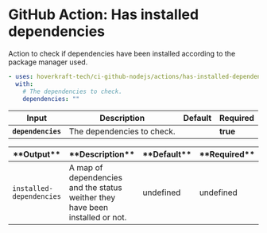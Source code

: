 <!-- start title -->

# GitHub Action: Has installed dependencies

<!-- end title -->
<!-- start description -->

Action to check if dependencies have been installed according to the package manager used.

<!-- end description -->
<!-- start contents -->
<!-- end contents -->
<!-- start usage -->

```yaml
- uses: hoverkraft-tech/ci-github-nodejs/actions/has-installed-dependencies@v0.1.0
  with:
    # The dependencies to check.
    dependencies: ""
```

<!-- end usage -->
<!-- start inputs -->

| **Input**                     | **Description**            | **Default** | **Required** |
| ----------------------------- | -------------------------- | ----------- | ------------ |
| **<code>dependencies</code>** | The dependencies to check. |             | **true**     |

<!-- end inputs -->
<!-- start outputs -->

| \***\*Output\*\***                  | \***\*Description\*\***                                                       | \***\*Default\*\*** | \***\*Required\*\*** |
| ----------------------------------- | ----------------------------------------------------------------------------- | ------------------- | -------------------- |
| <code>installed-dependencies</code> | A map of dependencies and the status weither they have been installed or not. | undefined           | undefined            |

<!-- end outputs -->
<!-- start [.github/ghadocs/examples/] -->
<!-- end [.github/ghadocs/examples/] -->
